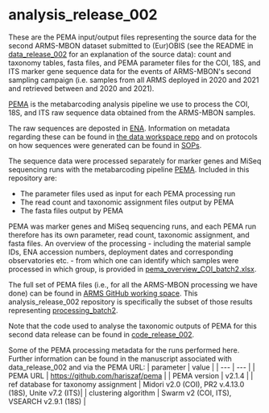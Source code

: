 # analysis_release_002

These are the PEMA input/output files representing the source data for the second ARMS-MBON dataset submitted to (Eur)OBIS (see the README in [data_release_002](https://github.com/arms-mbon/data_release_002) for an explanation of the source data): count and taxonomy tables, fasta files, and PEMA parameter files for the COI, 18S, and ITS marker gene sequence data for the events of ARMS-MBON's second sampling campaign (i.e. samples from all ARMS deployed in 2020 and 2021 and retrieved between and 2020 and 2021).  

[PEMA](https://github.com/hariszaf/pema) is the metabarcoding analysis pipeline we use to process the COI, 18S, and ITS raw sequence data obtained from the ARMS-MBON samples. 

The raw sequences are deposted in [ENA](https://www.ebi.ac.uk/ena/browser/home). Information on metadata regarding these can be found in [the data workspace repo](https://github.com/arms-mbon/data_workspace/tree/main/qualitycontrolled_data) and on protocols on how sequences were generated can be found in [SOPs](https://github.com/arms-mbon/documentation/tree/main/standard_operating_procedures). 

The sequence data were processed separately for marker genes and MiSeq sequencing runs with the metabarcoding pipeline [PEMA](https://github.com/hariszaf/pema). Included in this repository are:
* The parameter files used as input for each PEMA processing run
* The read count and taxonomic assignment files output by PEMA
* The fasta files output by PEMA

PEMA was marker genes and MiSeq sequencing runs, and each PEMA run therefore has its own parameter, read count, taxonomic assignment, and fasta files. An overview of the processing - including the material sample IDs, ENA accession numbers, deployment dates and corresponding observatories etc. - from which one can identify which samples were processed in which group, is provided in [pema_overview_COI_batch2.xlsx](https://github.com/arms-mbon/analysis_release_002/blob/main/pema_overview_batch2.xlsx).

The full set of PEMA files (i.e., for all the ARMS-MBON processing we have done) can be found in [ARMS GitHub working space](https://github.com/arms-mbon/data_workspace/tree/main/analysis_data/from_pema). This analysis_release_002 repository is specifically the subset of those results representing [processing_batch2](https://github.com/arms-mbon/data_workspace/tree/main/analysis_data/from_pema/processing_batch2).

Note that the code used to analyse the taxonomic outputs of PEMA for this second data release can be found in [code_release_002](https://github.com/arms-mbon/code_release_002).

Some of the PEMA processing metadata for the runs performed here. Further information can be found in the manuscript associated with data_release_002 and via the PEMA URL:
| parameter | value |
| --- | --- | 
| PEMA URL | https://github.com/hariszaf/pema | 
| PEMA version | v2.1.4 | 
| ref database for taxonomy assignment | Midori v2.0 (COI),  PR2 v.4.13.0 (18S), Unite v7.2 (ITS)| 
| clustering algorithm | Swarm v2 (COI, ITS), VSEARCH v2.9.1 (18S) | 




